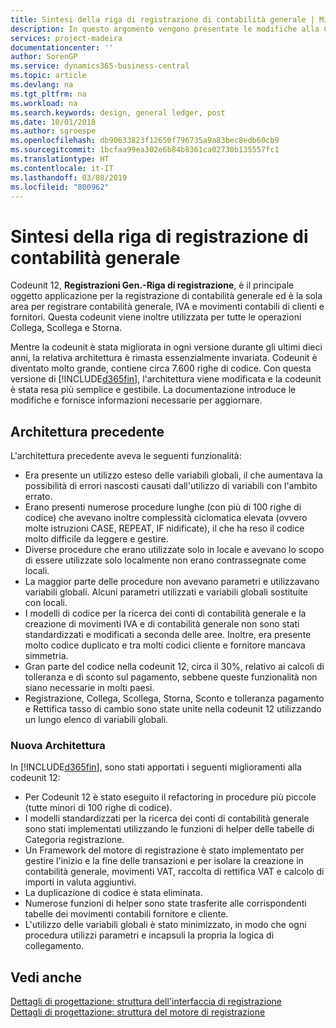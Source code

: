```yaml
---
title: Sintesi della riga di registrazione di contabilità generale | Microsoft Docs
description: In questo argomento vengono presentate le modifiche alla Codeunit 12, **Registrazioni Gen.-Riga di registrazione**, ovvero il principale oggetto applicazione per la registrazione di contabilità generale e la sola area per registrare contabilità generale, IVA e movimenti contabili di clienti e fornitori.
services: project-madeira
documentationcenter: ''
author: SorenGP
ms.service: dynamics365-business-central
ms.topic: article
ms.devlang: na
ms.tgt_pltfrm: na
ms.workload: na
ms.search.keywords: design, general ledger, post
ms.date: 10/01/2018
ms.author: sgroespe
ms.openlocfilehash: db90633823f12650f796735a9a83bec8edb60cb9
ms.sourcegitcommit: 1bcfaa99ea302e6b84b8361ca02730b135557fc1
ms.translationtype: HT
ms.contentlocale: it-IT
ms.lasthandoff: 03/08/2019
ms.locfileid: "800962"
---
```

# <a name="general-journal-post-line-overview"></a>Sintesi della riga di registrazione di contabilità generale
Codeunit 12, **Registrazioni Gen.-Riga di registrazione**, è il principale oggetto applicazione per la registrazione di contabilità generale ed è la sola area per registrare contabilità generale, IVA e movimenti contabili di clienti e fornitori. Questa codeunit viene inoltre utilizzata per tutte le operazioni Collega, Scollega e Storna.  
  
Mentre la codeunit è stata migliorata in ogni versione durante gli ultimi dieci anni, la relativa architettura è rimasta essenzialmente invariata. Codeunit è diventato molto grande, contiene circa 7.600 righe di codice. Con questa versione di [!INCLUDE[d365fin](includes/d365fin_md.md)], l'architettura viene modificata e la codeunit è stata resa più semplice e gestibile. La documentazione introduce le modifiche e fornisce informazioni necessarie per aggiornare.  
  
## <a name="old-architecture"></a>Architettura precedente  
L'architettura precedente aveva le seguenti funzionalità:  
  
* Era presente un utilizzo esteso delle variabili globali, il che aumentava la possibilità di errori nascosti causati dall'utilizzo di variabili con l'ambito errato.  
* Erano presenti numerose procedure lunghe (con più di 100 righe di codice) che avevano inoltre complessità ciclomatica elevata (ovvero molte istruzioni CASE, REPEAT, IF nidificate), il che ha reso il codice molto difficile da leggere e gestire.  
* Diverse procedure che erano utilizzate solo in locale e avevano lo scopo di essere utilizzate solo localmente non erano contrassegnate come locali.  
* La maggior parte delle procedure non avevano parametri e utilizzavano variabili globali. Alcuni parametri utilizzati e variabili globali sostituite con locali.  
* I modelli di codice per la ricerca dei conti di contabilità generale e la creazione di movimenti IVA e di contabilità generale non sono stati standardizzati e modificati a seconda delle aree. Inoltre, era presente molto codice duplicato e tra molti codici cliente e fornitore mancava simmetria.  
* Gran parte del codice nella codeunit 12, circa il 30%, relativo ai calcoli di tolleranza e di sconto sul pagamento, sebbene queste funzionalità non siano necessarie in molti paesi.  
* Registrazione, Collega, Scollega, Storna, Sconto e tolleranza pagamento e Rettifica tasso di cambio sono state unite nella codeunit 12 utilizzando un lungo elenco di variabili globali.  
  
### <a name="new-architecture"></a>Nuova Architettura  
In [!INCLUDE[d365fin](includes/d365fin_md.md)], sono stati apportati i seguenti miglioramenti alla codeunit 12:  
  
* Per Codeunit 12 è stato eseguito il refactoring in procedure più piccole (tutte minori di 100 righe di codice).  
* I modelli standardizzati per la ricerca dei conti di contabilità generale sono stati implementati utilizzando le funzioni di helper delle tabelle di Categoria registrazione.  
* Un Framework del motore di registrazione è stato implementato per gestire l'inizio e la fine delle transazioni e per isolare la creazione in contabilità generale, movimenti VAT, raccolta di rettifica VAT e calcolo di importi in valuta aggiuntivi.  
* La duplicazione di codice è stata eliminata.  
* Numerose funzioni di helper sono state trasferite alle corrispondenti tabelle dei movimenti contabili fornitore e cliente.  
* L'utilizzo delle variabili globali è stato minimizzato, in modo che ogni procedura utilizzi parametri e incapsuli la propria la logica di collegamento.  
  
## <a name="see-also"></a>Vedi anche  
[Dettagli di progettazione: struttura dell'interfaccia di registrazione](design-details-posting-interface-structure.md)   
[Dettagli di progettazione: struttura del motore di registrazione](design-details-posting-engine-structure.md)
